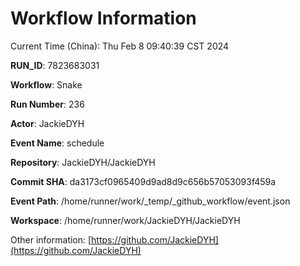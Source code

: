# Workflow Information

Current Time (China): Thu Feb  8 09:40:39 CST 2024  

**RUN_ID**: 7823683031  

**Workflow**: Snake  

**Run Number**: 236  

**Actor**: JackieDYH  

**Event Name**: schedule  

**Repository**: JackieDYH/JackieDYH  

**Commit SHA**: da3173cf0965409d9ad8d9c656b57053093f459a  

**Event Path**: /home/runner/work/_temp/_github_workflow/event.json  

**Workspace**: /home/runner/work/JackieDYH/JackieDYH  

Other information: [https://github.com/JackieDYH](https://github.com/JackieDYH)
